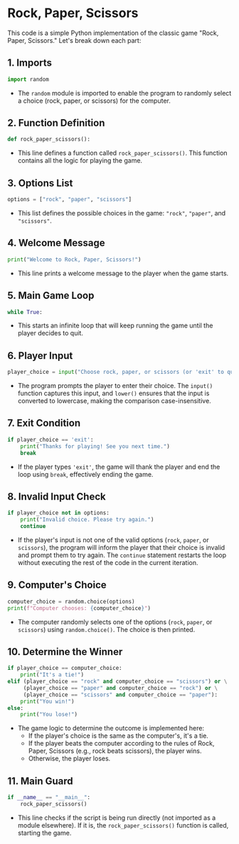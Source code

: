 # Rock, Paper, Scissors

This code is a simple Python implementation of the classic game "Rock, Paper, Scissors." Let's break down each part:

## 1. **Imports**
```python
import random
```
- The `random` module is imported to enable the program to randomly select a choice (rock, paper, or scissors) for the computer.

## 2. **Function Definition**
```python
def rock_paper_scissors():
```
- This line defines a function called `rock_paper_scissors()`. This function contains all the logic for playing the game.

## 3. **Options List**
```python
options = ["rock", "paper", "scissors"]
```
- This list defines the possible choices in the game: `"rock"`, `"paper"`, and `"scissors"`.

## 4. **Welcome Message**
```python
print("Welcome to Rock, Paper, Scissors!")
```
- This line prints a welcome message to the player when the game starts.

## 5. **Main Game Loop**
```python
while True:
```
- This starts an infinite loop that will keep running the game until the player decides to quit.

## 6. **Player Input**
```python
player_choice = input("Choose rock, paper, or scissors (or 'exit' to quit): ").lower()
```
- The program prompts the player to enter their choice. The `input()` function captures this input, and `lower()` ensures that the input is converted to lowercase, making the comparison case-insensitive.

## 7. **Exit Condition**
```python
if player_choice == 'exit':
    print("Thanks for playing! See you next time.")
    break
```
- If the player types `'exit'`, the game will thank the player and end the loop using `break`, effectively ending the game.

## 8. **Invalid Input Check**
```python
if player_choice not in options:
    print("Invalid choice. Please try again.")
    continue
```
- If the player's input is not one of the valid options (`rock`, `paper`, or `scissors`), the program will inform the player that their choice is invalid and prompt them to try again. The `continue` statement restarts the loop without executing the rest of the code in the current iteration.

## 9. **Computer's Choice**
```python
computer_choice = random.choice(options)
print(f"Computer chooses: {computer_choice}")
```
- The computer randomly selects one of the options (`rock`, `paper`, or `scissors`) using `random.choice()`. The choice is then printed.

## 10. **Determine the Winner**
```python
if player_choice == computer_choice:
    print("It's a tie!")
elif (player_choice == "rock" and computer_choice == "scissors") or \
     (player_choice == "paper" and computer_choice == "rock") or \
     (player_choice == "scissors" and computer_choice == "paper"):
    print("You win!")
else:
    print("You lose!")
```
- The game logic to determine the outcome is implemented here:
  - If the player's choice is the same as the computer's, it's a tie.
  - If the player beats the computer according to the rules of Rock, Paper, Scissors (e.g., rock beats scissors), the player wins.
  - Otherwise, the player loses.

## 11. **Main Guard**
```python
if __name__ == "__main__":
    rock_paper_scissors()
```
- This line checks if the script is being run directly (not imported as a module elsewhere). If it is, the `rock_paper_scissors()` function is called, starting the game.